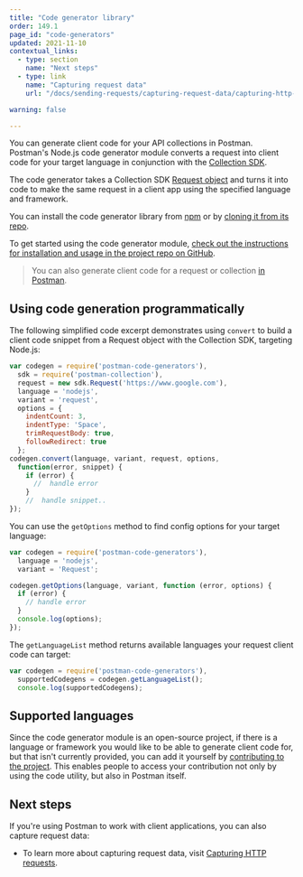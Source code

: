 ```yaml
---
title: "Code generator library"
order: 149.1
page_id: "code-generators"
updated: 2021-11-10
contextual_links:
  - type: section
    name: "Next steps"
  - type: link
    name: "Capturing request data"
    url: "/docs/sending-requests/capturing-request-data/capturing-http-requests/"

warning: false

---
```


You can generate client code for your API collections in Postman. Postman's Node.js code generator module converts a request into client code for your target language in conjunction with the [Collection SDK](/docs/developer/collection-sdk/).

The code generator takes a Collection SDK [Request object](http://www.postmanlabs.com/postman-collection/Request.html) and turns it into code to make the same request in a client app using the specified language and framework.

You can install the code generator library from [npm](https://www.npmjs.com/package/postman-code-generators) or by [cloning it from its repo](https://github.com/postmanlabs/postman-code-generators).

To get started using the code generator module, [check out the instructions for installation and usage in the project repo on GitHub](https://github.com/postmanlabs/postman-code-generators).

> You can also generate client code for a request or collection [in Postman](/docs/sending-requests/generate-code-snippets/).

## Using code generation programmatically

The following simplified code excerpt demonstrates using `convert` to build a client code snippet from a Request object with the Collection SDK, targeting Node.js:

```js
var codegen = require('postman-code-generators'),
  sdk = require('postman-collection'),
  request = new sdk.Request('https://www.google.com'),
  language = 'nodejs',
  variant = 'request',
  options = {
    indentCount: 3,
    indentType: 'Space',
    trimRequestBody: true,
    followRedirect: true
  };
codegen.convert(language, variant, request, options,
  function(error, snippet) {
    if (error) {
      //  handle error
    }
    //  handle snippet..
});
```

You can use the `getOptions` method to find config options for your target language:

```js
var codegen = require('postman-code-generators'),
  language = 'nodejs',
  variant = 'Request';

codegen.getOptions(language, variant, function (error, options) {
  if (error) {
    // handle error
  }
  console.log(options);
});
```

The `getLanguageList` method returns available languages your request client code can target:

```js
var codegen = require('postman-code-generators'),
  supportedCodegens = codegen.getLanguageList();
  console.log(supportedCodegens);
```

## Supported languages

Since the code generator module is an open-source project, if there is a language or framework you would like to be able to generate client code for, but that isn't currently provided, you can add it yourself by [contributing to the project](https://github.com/postmanlabs/postman-code-generators/blob/master/CONTRIBUTING.md). This enables people to access your contribution not only by using the code utility, but also in Postman itself.

## Next steps

If you're using Postman to work with client applications, you can also capture request data:

* To learn more about capturing request data, visit [Capturing HTTP requests](/docs/sending-requests/capturing-request-data/capturing-http-requests/).
